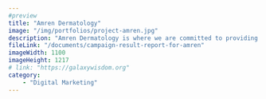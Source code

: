 ```yaml
---
#preview
title: "Amren Dermatology"
image: "/img/portfolios/project-amren.jpg"
description: "Amren Dermatology is where we are committed to providing the highest quality Dermatology services."
fileLink: "/documents/campaign-result-report-for-amren"
imageWidth: 1100
imageHeight: 1217
# link: "https://galaxywisdom.org"
category: 
    - "Digital Marketing"
---
```

